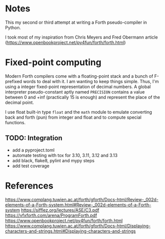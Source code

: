 Notes
=====

This my second or third attempt at writing a Forth pseudo-compiler in Python.

I took most of my inspiration from Chris Meyers and Fred Obermann article (https://www.openbookproject.net/py4fun/forth/forth.html)

Fixed-point computing
=====================

Modern Forth compilers come with a floating-point stack and a bunch of F-prefixed words to deal with it.
I am wanting to keep things simple. Thus, I'm using a integer fixed-point representation of decimal numbers.
A global interpreter pseudo-constant aptly named ``PRECISION`` contains a value between 0 and +inf (practically 15 is enough)
and represent the place of the decimal point.

I use float built-in type ``float`` and the ``math`` module to emulate converting back and forth (pun) from 
integer and float and to compute special functions.


TODO: Integration
-----------------
* add a pyproject.toml 
* automate testing with tox for 3.10, 3.11, 3.12 and 3.13
* add black, flake8, pylint and mypy steps
* add test coverage

References
==========

https://www.complang.tuwien.ac.at/forth/gforth/Docs-html/Review-_002d-elements-of-a-Forth-system.html#Review-_002d-elements-of-a-Forth-system
https://sifflez.org/lectures/ASE/C3.pdf
https://vfxforth.com/arena/ProgramForth.pdf
https://www.openbookproject.net/py4fun/forth/forth.html
https://www.complang.tuwien.ac.at/forth/gforth/Docs-html/Displaying-characters-and-strings.html#Displaying-characters-and-strings
